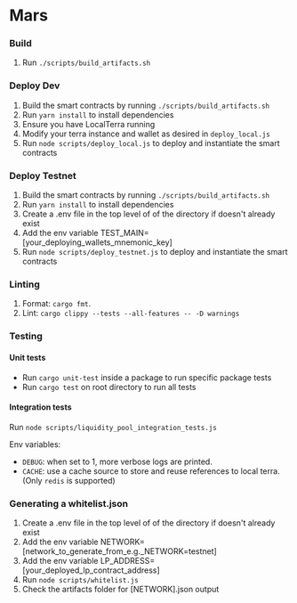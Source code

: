 # Mars

### Build

1. Run `./scripts/build_artifacts.sh`

### Deploy Dev

1. Build the smart contracts by running `./scripts/build_artifacts.sh`
2. Run `yarn install` to install dependencies
3. Ensure you have LocalTerra running
4. Modify your terra instance and wallet as desired in `deploy_local.js`
5. Run `node scripts/deploy_local.js` to deploy and instantiate the smart contracts

### Deploy Testnet

1. Build the smart contracts by running `./scripts/build_artifacts.sh`
2. Run `yarn install` to install dependencies
3. Create a .env file in the top level of of the directory if doesn't already exist
4. Add the env variable TEST_MAIN=[your_deploying_wallets_mnemonic_key]
5. Run `node scripts/deploy_testnet.js` to deploy and instantiate the smart contracts

### Linting
1. Format: `cargo fmt`.
2. Lint: `cargo clippy --tests --all-features -- -D warnings`

### Testing
#### Unit tests
- Run `cargo unit-test` inside a package to run specific package tests
- Run `cargo test` on root directory to run all tests

#### Integration tests
Run `node scripts/liquidity_pool_integration_tests.js`

Env variables:
- `DEBUG`: when set to 1, more verbose logs are printed.
- `CACHE`: use a cache source to store and reuse references to local terra. (Only `redis` is supported)

### Generating a whitelist.json

1. Create a .env file in the top level of of the directory if doesn't already exist
2. Add the env variable NETWORK=[network_to_generate_from_e.g._NETWORK=testnet]
3. Add the env variable LP_ADDRESS=[your_deployed_lp_contract_address]
4. Run `node scripts/whitelist.js`
5. Check the artifacts folder for [NETWORK].json output
